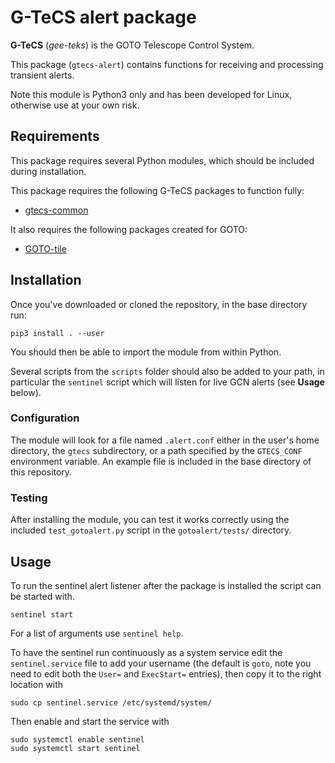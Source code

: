 # G-TeCS alert package

**G-TeCS** (*gee-teks*) is the GOTO Telescope Control System.

This package (`gtecs-alert`) contains functions for receiving and processing transient alerts.

Note this module is Python3 only and has been developed for Linux, otherwise use at your own risk.

## Requirements

This package requires several Python modules, which should be included during installation.

This package requires the following G-TeCS packages to function fully:

- [gtecs-common](https://github.com/GOTO-OBS/gtecs-common)

It also requires the following packages created for GOTO:

- [GOTO-tile](https://github.com/GOTO-OBS/goto-tile)

## Installation

Once you've downloaded or cloned the repository, in the base directory run:

    pip3 install . --user

You should then be able to import the module from within Python.

Several scripts from the `scripts` folder should also be added to your path, in particular the `sentinel` script which will listen for live GCN alerts (see **Usage** below).

### Configuration

The module will look for a file named `.alert.conf` either in the user's home directory, the `gtecs` subdirectory, or a path specified by the `GTECS_CONF` environment variable. An example file is included in the base directory of this repository.

### Testing

After installing the module, you can test it works correctly using the included `test_gotoalert.py` script in the `gotoalert/tests/` directory.

## Usage

To run the sentinel alert listener after the package is installed the script can be started with.

    sentinel start

For a list of arguments use `sentinel help`.

To have the sentinel run continuously as a system service edit the `sentinel.service` file to add your username (the default is `goto`, note you need to edit both the `User=` and `ExecStart=` entries), then copy it to the right location with

    sudo cp sentinel.service /etc/systemd/system/

Then enable and start the service with

    sudo systemctl enable sentinel
    sudo systemctl start sentinel
